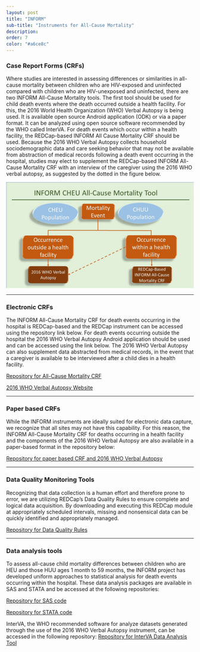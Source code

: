 ```yaml
---
layout: post
title: "INFORM"
sub-title: "Instruments for All-Cause Mortality"
description:
order: 7
color: "#a6ce8c"
---
```

### Case Report Forms (CRFs)
Where studies are interested in assessing differences or similarities in all-cause mortality between children who are HIV-exposed and uninfected compared with children who are HIV-unexposed and uninfected, there are two INFORM All-Cause Mortality tools.  The first tool should be used for child death events where the death occurred outside a health facility.  For this, the 2016 World Health Organization (WHO) Verbal Autopsy is being used.  It is available open source Android application (ODK) or via a paper format. It can be analyzed using open source software recommended by the WHO called InterVA.  For death events which occur within a health facility, the REDCap-based INFORM All Cause Mortality CRF should be used.  Because the 2016 WHO Verbal Autopsy collects household sociodemographic data and care seeking behavior that may not be available from abstraction of medical records following a death event occurring in the hospital, studies may elect to supplement the REDCap-based INFORM All-Cause Mortality CRF with an interview of the caregiver using the 2016 WHO verbal autopsy, as suggested by the dotted in the figure below.

![Flowchart showing tool usage](assets/img/ACM_Diagram.jpg)

---

### Electronic CRFs
The INFORM All-Cause Mortality CRF for death events occurring in the hospital is REDCap-based and the REDCap instrument can be accessed using the repository link below. For death events occurring outside the hospital the 2016 WHO Verbal Autopsy Android application should be used and can be accessed using the link below.  The 2016 WHO Verbal Autopsy can also supplement data abstracted from medical records, in the event that a caregiver is available to be interviewed after a child dies in a health facility.

<a target="_blank" href="https://github.com/INFORMprojectsite/INFORM/tree/master/All-Cause%20Mortality%20Tools/Case%20Report%20Forms/Electronic">Repository for All-Cause Mortality CRF</a>

<a target="_blank" href="https://www.who.int/healthinfo/statistics/verbalautopsystandards/en/">2016 WHO Verbal Autopsy Website</a>

---

### Paper based CRFs
While the INFORM instruments are ideally suited for electronic data capture, we recognize that all sites may not have this capability. For this reason, the INFORM All-Cause Mortality CRF for deaths occurring in a health facility and the components of the 2016 WHO Verbal Autopsy are also available in a paper-based format in the repository below: 

<a target="_blank" href="https://github.com/INFORMprojectsite/INFORM/tree/master/All-Cause%20Mortality%20Tools/Case%20Report%20Forms/Paper">Repository for paper based CRF and 2016 WHO Verbal Autopsy</a>

---

### Data Quality Monitoring Tools
Recognizing that data collection is a human effort and therefore prone to error, we are utilizing REDCap’s Data Quality Rules to ensure complete and logical data acquisition. By downloading and executing this REDCap module at appropriately scheduled intervals, missing and nonsensical data can be quickly identified and appropriately managed.

<a target="_blank" href="https://github.com/INFORMprojectsite/INFORM/tree/master/All-Cause%20Mortality%20Tools/Data%20Quality%20Monitoring%20Tools">Repository for Data Quality Rules</a>

---

### Data analysis tools
To assess all-cause child mortality differences between children who are HEU and those HUU ages 1 month to 59 months, the INFORM project has developed uniform approaches to statistical analysis for death events occurring within the hospital. These data analysis packages are available in SAS and STATA and be accessed at the following repositories:

<a target="_blank" href="https://github.com/INFORMprojectsite/INFORM/tree/master/All-Cause%20Mortality%20Tools/Data%20Analysis%20Tools/SAS">Repository for SAS code</a>

<a target="_blank" href="https://github.com/INFORMprojectsite/INFORM/tree/master/All-Cause%20Mortality%20Tools/Data%20Analysis%20Tools/STATA">Repository for STATA code</a>

InterVA, the WHO recommended software for analyze datasets generated through the use of the 2016 WHO Verbal Autopsy instrument, can be accessed in the following repository: <a target="_blank" href="">Repository for InterVA Data Analysis Tool</a>

